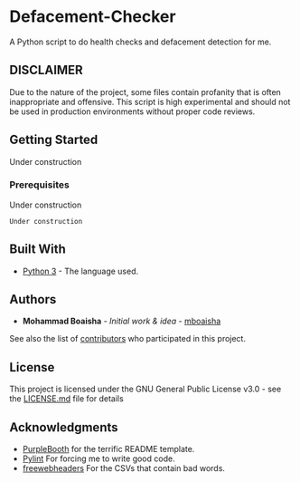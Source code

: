 # Defacement-Checker

A Python script to do health checks and defacement detection for me.

## DISCLAIMER
Due to the nature of the project, some files contain profanity that is often inappropriate and offensive. This script is high experimental and should not be used in production environments without proper code reviews.

## Getting Started

Under construction

### Prerequisites

Under construction

```
Under construction
```

## Built With

* [Python 3](https://www.python.org/) - The language used. 


## Authors

* **Mohammad Boaisha** - *Initial work & idea* - [mboaisha](https://github.com/mboaisha)

See also the list of [contributors](https://github.com/your/project/contributors) who participated in this project.

## License

This project is licensed under the GNU General Public License v3.0 - see the [LICENSE.md](LICENSE.md) file for details

## Acknowledgments

* [PurpleBooth](https://gist.github.com/PurpleBooth) for the terrific README template.
* [Pylint](https://www.pylint.org/) For forcing me to write good code.
* [freewebheaders](https://www.freewebheaders.com/full-list-of-bad-words-banned-by-google/) For the CSVs that contain bad words.


